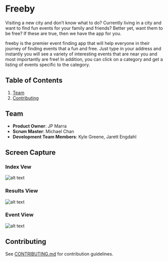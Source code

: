 # Freeby

Visiting a new city and don’t know what to do? Currently living in a city and want to find fun events for your family and friends? Better yet, want them to be free? If these are true, then we have the app for you.

freeby is the premier event finding app that will help everyone in their journey of finding events that a fun and free. Just type in your address and instantly you will see a variety of interesting events that are near you and most importantly are free! In addition, you can click on a category and get a listing of events specific to the category.


## Table of Contents

1. [Team](#team)
1. [Contributing](#contributing)


## Team

 - __Product Owner__: JP Marra
  - __Scrum Master__: Michael Chan
  - __Development Team Members__: Kyle Greene, Jarett Engdahl

## Screen Capture

### Index Vew

![alt text](http://imgur.com/p66aWNG.jpg)

### Results View

![alt text](http://imgur.com/y3KScOM.jpg)

### Event View

![alt text](http://imgur.com/kzpEn7B.jpg)

## Contributing

See [CONTRIBUTING.md](CONTRIBUTING.md) for contribution guidelines.
